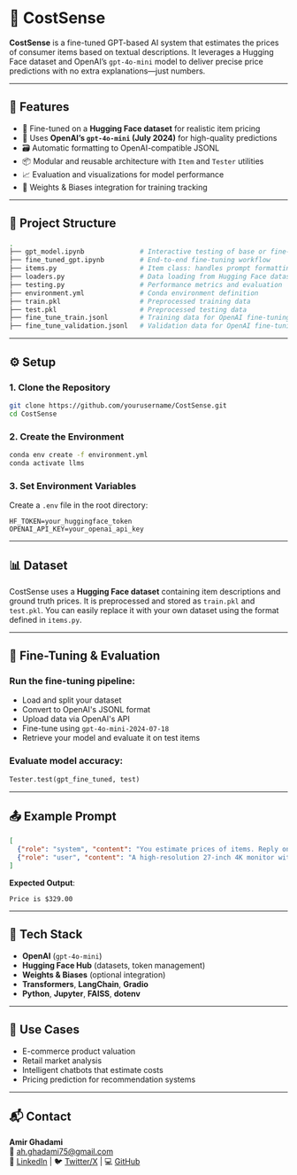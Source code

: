 # 💸 CostSense

**CostSense** is a fine-tuned GPT-based AI system that estimates the prices of consumer items based on textual descriptions. It leverages a Hugging Face dataset and OpenAI’s `gpt-4o-mini` model to deliver precise price predictions with no extra explanations—just numbers.

---

## 🚀 Features

- 🧠 Fine-tuned on a **Hugging Face dataset** for realistic item pricing  
- 🔬 Uses **OpenAI’s `gpt-4o-mini` (July 2024)** for high-quality predictions  
- 🗃️ Automatic formatting to OpenAI-compatible JSONL  
- 📦 Modular and reusable architecture with `Item` and `Tester` utilities  
- 📈 Evaluation and visualizations for model performance  
- 🧪 Weights & Biases integration for training tracking  

---

## 📁 Project Structure

```bash
.
├── gpt_model.ipynb              # Interactive testing of base or fine-tuned models
├── fine_tuned_gpt.ipynb         # End-to-end fine-tuning workflow
├── items.py                     # Item class: handles prompt formatting
├── loaders.py                   # Data loading from Hugging Face dataset
├── testing.py                   # Performance metrics and evaluation
├── environment.yml              # Conda environment definition
├── train.pkl                    # Preprocessed training data
├── test.pkl                     # Preprocessed testing data
├── fine_tune_train.jsonl        # Training data for OpenAI fine-tuning
├── fine_tune_validation.jsonl   # Validation data for OpenAI fine-tuning
```

---

## ⚙️ Setup

### 1. Clone the Repository

```bash
git clone https://github.com/yourusername/CostSense.git
cd CostSense
```

### 2. Create the Environment

```bash
conda env create -f environment.yml
conda activate llms
```

### 3. Set Environment Variables

Create a `.env` file in the root directory:

```env
HF_TOKEN=your_huggingface_token
OPENAI_API_KEY=your_openai_api_key
```

---

## 📊 Dataset

CostSense uses a **Hugging Face dataset** containing item descriptions and ground truth prices. It is preprocessed and stored as `train.pkl` and `test.pkl`. You can easily replace it with your own dataset using the format defined in `items.py`.

---

## 🧪 Fine-Tuning & Evaluation

### Run the fine-tuning pipeline:
- Load and split your dataset  
- Convert to OpenAI's JSONL format  
- Upload data via OpenAI's API  
- Fine-tune using `gpt-4o-mini-2024-07-18`  
- Retrieve your model and evaluate it on test items  

### Evaluate model accuracy:

```python
Tester.test(gpt_fine_tuned, test)
```

---

## 📤 Example Prompt

```json
[
  {"role": "system", "content": "You estimate prices of items. Reply only with the price, no explanation"},
  {"role": "user", "content": "A high-resolution 27-inch 4K monitor with adjustable stand and HDMI support."}
]
```

**Expected Output**:
```
Price is $329.00
```

---

## 🧰 Tech Stack

- **OpenAI** (`gpt-4o-mini`)
- **Hugging Face Hub** (datasets, token management)
- **Weights & Biases** (optional integration)
- **Transformers**, **LangChain**, **Gradio**
- **Python**, **Jupyter**, **FAISS**, **dotenv**

---

## 🧠 Use Cases

- E-commerce product valuation  
- Retail market analysis  
- Intelligent chatbots that estimate costs  
- Pricing prediction for recommendation systems  

---

## 📬 Contact

**Amir Ghadami**  
📧 [ah.ghadami75@gmail.com](mailto:ah.ghadami75@gmail.com)  
🔗 [LinkedIn](https://www.linkedin.com/in/amirhosseinghadami/) | 🐦 [Twitter/X](https://x.com/Amir_ghadamii) | 💻 [GitHub](https://github.com/amirgadami)